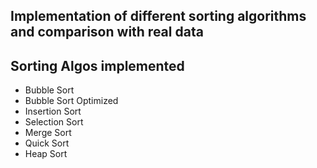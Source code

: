 ## Implementation of different sorting  algorithms and comparison with real data


## Sorting Algos implemented

* Bubble Sort
* Bubble Sort Optimized
* Insertion Sort
* Selection Sort
* Merge Sort
* Quick Sort
* Heap Sort
